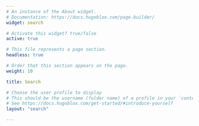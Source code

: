 ```yaml
---
# An instance of the About widget.
# Documentation: https://docs.hugoblox.com/page-builder/
widget: search

# Activate this widget? true/false
active: true

# This file represents a page section.
headless: true

# Order that this section appears on the page.
weight: 10

title: Search

# Choose the user profile to display
# This should be the username (folder name) of a profile in your `content/authors/` folder.
# See https://docs.hugoblox.com/get-started/#introduce-yourself
layout: "search"

---
```

